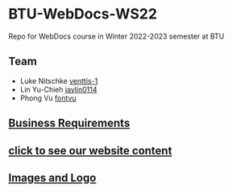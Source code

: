 # BTU-WebDocs-WS22
Repo for WebDocs course in Winter 2022-2023 semester at BTU
## Team
* Luke Nitschke [venttis-1](https://github.com/venttis-1)
* Lin Yu-Chieh [jaylin0114](https://github.com/jaylin0114)
* Phong Vu [fontvu](https://github.com/fontvu)


## [Business Requirements](assignment-2a/Business%20Requirements/requirements.md)

## [click to see our website content](/assignment-2a/website-content/resources.md)

## [Images and Logo ](assignment-2a/website-content/data)






